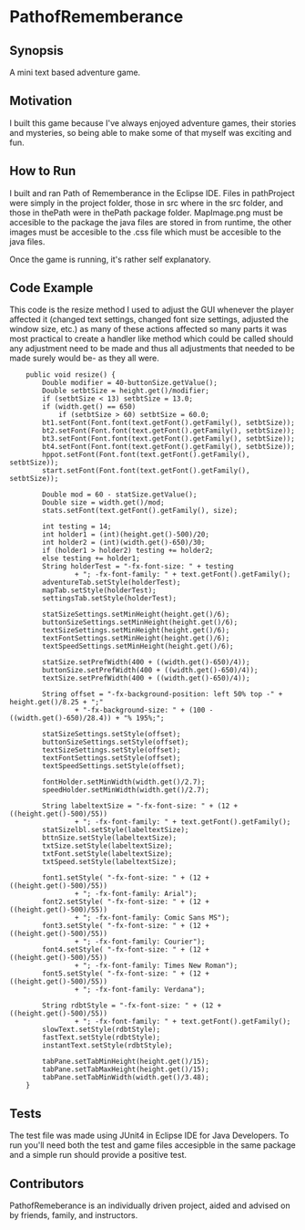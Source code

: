 # PathofRememberance

## Synopsis
A mini text based adventure game.

## Motivation
I built this game because I've always enjoyed adventure games, their stories and mysteries, so being able to make some of that myself was exciting and fun.

## How to Run
I built and ran Path of Rememberance in the Eclipse IDE. Files in pathProject were simply in the project folder, those in src where in the src folder, and those in thePath were in thePath package folder. MapImage.png must be accesible to the package the java files are stored in from runtime, the other images must be accesible to the .css file which must be accesible to the java files. 

Once the game is running, it's rather self explanatory. 

## Code Example
This code is the resize method I used to adjust the GUI whenever the player affected it (changed text settings, changed font size settings, adjusted the window size, etc.) as many of these actions affected so many parts it was most practical to create a handler like method which could be called should any adjustment need to be made and thus all adjustments that needed to be made surely would be- as they all were.
```
	public void resize() {
		Double modifier = 40-buttonSize.getValue();
		Double setbtSize = height.get()/modifier;
		if (setbtSize < 13) setbtSize = 13.0;
		if (width.get() == 650) 
			if (setbtSize > 60) setbtSize = 60.0;
		bt1.setFont(Font.font(text.getFont().getFamily(), setbtSize));
		bt2.setFont(Font.font(text.getFont().getFamily(), setbtSize));
		bt3.setFont(Font.font(text.getFont().getFamily(), setbtSize));
		bt4.setFont(Font.font(text.getFont().getFamily(), setbtSize));
		hppot.setFont(Font.font(text.getFont().getFamily(), setbtSize));
		start.setFont(Font.font(text.getFont().getFamily(), setbtSize));
		
		Double mod = 60 - statSize.getValue();
		Double size = width.get()/mod;
		stats.setFont(text.getFont().getFamily(), size);
		
		int testing = 14;
		int holder1 = (int)(height.get()-500)/20;
		int holder2 = (int)(width.get()-650)/30;
		if (holder1 > holder2) testing += holder2;
		else testing += holder1;
		String holderTest = "-fx-font-size: " + testing
				+ "; -fx-font-family: " + text.getFont().getFamily();
		adventureTab.setStyle(holderTest);
		mapTab.setStyle(holderTest);
		settingsTab.setStyle(holderTest);
		
		statSizeSettings.setMinHeight(height.get()/6);
		buttonSizeSettings.setMinHeight(height.get()/6);
		textSizeSettings.setMinHeight(height.get()/6);
		textFontSettings.setMinHeight(height.get()/6);
		textSpeedSettings.setMinHeight(height.get()/6);
		
		statSize.setPrefWidth(400 + ((width.get()-650)/4));
		buttonSize.setPrefWidth(400 + ((width.get()-650)/4));
		textSize.setPrefWidth(400 + ((width.get()-650)/4));
		
		String offset = "-fx-background-position: left 50% top -" + height.get()/8.25 + ";"
				+ "-fx-background-size: " + (100 - ((width.get()-650)/28.4)) + "% 195%;";

		statSizeSettings.setStyle(offset);
		buttonSizeSettings.setStyle(offset);
		textSizeSettings.setStyle(offset);
		textFontSettings.setStyle(offset);
		textSpeedSettings.setStyle(offset);
		
		fontHolder.setMinWidth(width.get()/2.7);
		speedHolder.setMinWidth(width.get()/2.7);
		
		String labeltextSize = "-fx-font-size: " + (12 + ((height.get()-500)/55)) 
				+ "; -fx-font-family: " + text.getFont().getFamily();
		statSizelbl.setStyle(labeltextSize);
		bttnSize.setStyle(labeltextSize);
		txtSize.setStyle(labeltextSize);
		txtFont.setStyle(labeltextSize);
		txtSpeed.setStyle(labeltextSize);
		
		font1.setStyle( "-fx-font-size: " + (12 + ((height.get()-500)/55))
				+ "; -fx-font-family: Arial");
		font2.setStyle( "-fx-font-size: " + (12 + ((height.get()-500)/55))
				+ "; -fx-font-family: Comic Sans MS");
		font3.setStyle( "-fx-font-size: " + (12 + ((height.get()-500)/55))
				+ "; -fx-font-family: Courier");
		font4.setStyle( "-fx-font-size: " + (12 + ((height.get()-500)/55))
				+ "; -fx-font-family: Times New Roman");
		font5.setStyle( "-fx-font-size: " + (12 + ((height.get()-500)/55))
				+ "; -fx-font-family: Verdana");
		
		String rdbtStyle = "-fx-font-size: " + (12 + ((height.get()-500)/55))
				+ "; -fx-font-family: " + text.getFont().getFamily();
		slowText.setStyle(rdbtStyle);
		fastText.setStyle(rdbtStyle);
		instantText.setStyle(rdbtStyle);
		
		tabPane.setTabMinHeight(height.get()/15);
		tabPane.setTabMaxHeight(height.get()/15);
		tabPane.setTabMinWidth(width.get()/3.48);
	}
```


## Tests
The test file was made using JUnit4 in Eclipse IDE for Java Developers. To run you'll need both the test and game files accesipble in the same package and a simple run should provide a positive test.

## Contributors
PathofRemeberance is an individually driven project, aided and advised on by friends, family, and instructors.

